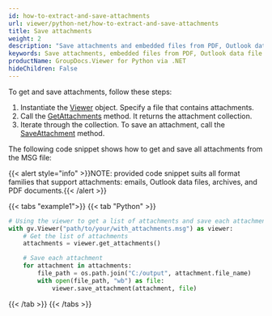 ```yaml
---
id: how-to-extract-and-save-attachments
url: viewer/python-net/how-to-extract-and-save-attachments
title: Save attachments
weight: 2
description: "Save attachments and embedded files from PDF, Outlook data file or email"
keywords: Save attachments, embedded files from PDF, Outlook data file
productName: GroupDocs.Viewer for Python via .NET
hideChildren: False
---
```

To get and save attachments, follow these steps:

1. Instantiate the [Viewer](https://reference.groupdocs.com/net/viewer/groupdocs.viewer/viewer) object. Specify a file that contains attachments.
2. Call the [GetAttachments](https://reference.groupdocs.com/net/viewer/groupdocs.viewer/viewer/methods/getattachments) method. It returns the attachment collection.
3. Iterate through the collection. To save an attachment, call the [SaveAttachment](https://reference.groupdocs.com/net/viewer/groupdocs.viewer/viewer/methods/saveattachment) method.

The following code snippet shows how to get and save all attachments from the MSG file:

{{< alert style="info" >}}NOTE: provided code snippet suits all format families that support attachments: emails, Outlook data files, archives, and PDF documents.{{< /alert >}}

{{< tabs "example1">}}
{{< tab "Python" >}}
```python
# Using the viewer to get a list of attachments and save each attachment
with gv.Viewer("path/to/your/with_attachments.msg") as viewer:
    # Get the list of attachments
    attachments = viewer.get_attachments()

    # Save each attachment
    for attachment in attachments:
        file_path = os.path.join("C:/output", attachment.file_name)
        with open(file_path, "wb") as file:
            viewer.save_attachment(attachment, file)        
```
{{< /tab >}}
{{< /tabs >}}
